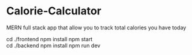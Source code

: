 # Calorie-Calculator
MERN full stack app that allow you to track total calories you have today

cd ./frontend
npm install
npm start
<br/>
cd ./backend
npm install
npm run dev
